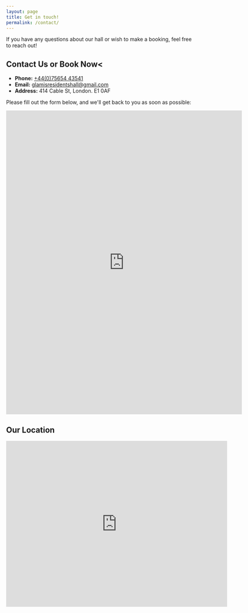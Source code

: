 ```yaml
---
layout: page
title: Get in touch!
permalink: /contact/
---
```


<div class="contact-section">
  <p>If you have any questions about our hall or wish to make a booking, feel free to reach out!</p>

  <!-- Contact Details -->
  <h2>Contact Us or Book Now<</h2>
  <ul>
    <li><strong>Phone:</strong> <a href="tel:+44(0)756544 3541">+44(0)75654 43541</a></li>
    <li><strong>Email:</strong> <a href="mailto:glamisresidentshall@gmail.com">glamisresidentshall@gmail.com</a></li>
    <li><strong>Address:</strong> 414 Cable St, London. E1 0AF</li>
  </ul>

  <!-- Google Form for Contact -->
  <p>Please fill out the form below, and we'll get back to you as soon as possible:</p>
  <iframe src="https://docs.google.com/forms/d/e/1FAIpQLSeLOV2NwQJyt18aFXyYHfYs8Mat_8rIfwHgpRGkb8J47xFOfw/viewform?embedded=true" width="640" height="824" frameborder="0" marginheight="0" marginwidth="0">Loading…</iframe>

  <!-- Google Maps Embed -->
  <h2>Our Location</h2>
  <div class="map">
    <iframe src="https://www.google.com/maps/embed?pb=!1m18!1m12!1m3!1d1241.5632185335794!2d-0.05151764487784282!3d51.51089632212799!2m3!1f0!2f0!3f0!3m2!1i1024!2i768!4f13.1!3m3!1m2!1s0x4876032bc7c26529%3A0x9d0ee7b2209fee8d!2sThe%20Glamis%20Residents&#39;%20Hall!5e0!3m2!1sen!2suk!4v1732052402759!5m2!1sen!2suk" width="600" height="450" style="border:0;" allowfullscreen="" loading="lazy" referrerpolicy="no-referrer-when-downgrade"></iframe>
  </div>
</div>
